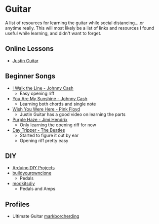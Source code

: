 # Guitar

A list of resources for learning the guitar while social distancing....or anytime really. This will most likely be a list of links and resources I found useful while learning, and didn't want to forget.

## Online Lessons

- [Justin Guitar](https://www.justinguitar.com/)

## Beginner Songs

- [I Walk the Line - Johnny Cash](https://tabs.ultimate-guitar.com/tab/johnny-cash/i-walk-the-line-power-303530)
  - Easy opening riff
- [You Are My Sunshine - Johnny Cash](https://tabs.ultimate-guitar.com/tab/johnny-cash/you-are-my-sunshine-official-2477014)
  - Learning both chords and single note
- [Wish You Were Here - Pink Floyd](https://tabs.ultimate-guitar.com/tab/pink-floyd/wish-you-were-here-official-2412207)
  - Justin Guitar has a good video on learning the parts
- [Purple Haze - Jimi Hendrix](https://tabs.ultimate-guitar.com/tab/jimi-hendrix/purple-haze-official-1934595)
  - Only learning the opening riff for now
- [Day Tripper - The Beatles](https://tabs.ultimate-guitar.com/tab/the-beatles/day-tripper-official-1988433)
  - Started to figure it out by ear
  - Opening riff pretty easy

## DIY

- [Arduino DIY Projects](https://www.electrosmash.com/)
- [buildyourownclone](https://buildyourownclone.com/)  
  - Pedals
- [modkitsdiy](https://www.modkitsdiy.com/)
  - Pedals and Amps

## Profiles

- Ultimate Guitar [markborcherding](https://www.ultimate-guitar.com/u/markborcherding)
